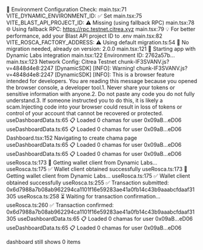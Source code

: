 🔧 Environment Configuration Check:
main.tsx:71 VITE_DYNAMIC_ENVIRONMENT_ID: ✅ Set
main.tsx:75 VITE_BLAST_API_PROJECT_ID: ⚠️ Missing (using fallback RPC)
main.tsx:78 🌐 Using fallback RPC: https://rpc.testnet.citrea.xyz
main.tsx:79 💡 For better performance, add your Blast API project ID to .env
main.tsx:82 VITE_ROSCA_FACTORY_ADDRESS: ⚠️ Using default
migration.ts:54 📝 No migration needed, already on version: 2.0.0
main.tsx:121 🚀 Starting app with Dynamic Labs integration
main.tsx:122 Environment ID: 2762a57b...
main.tsx:123 Network Config: Citrea Testnet
chunk-IF3SVANV.js?v=4848d4e8:2247 [DynamicSDK] [INFO]: Warning!
chunk-IF3SVANV.js?v=4848d4e8:2247 [DynamicSDK] [INFO]: This is a browser feature intended for developers. You are reading this message because you opened the browser console, a developer tool.1. Never share your tokens or sensitive information with anyone.2. Do not paste any code you do not fully understand.3. If someone instructed you to do this, it is likely a scam.Injecting code into your browser could result in loss of tokens or control of your account that cannot be recovered or protected.
useDashboardData.ts:65 📋 Loaded 0 chamas for user 0x09aB...eD06
useDashboardData.ts:65 📋 Loaded 0 chamas for user 0x09aB...eD06
Dashboard.tsx:152 Navigating to create chama page
useDashboardData.ts:65 📋 Loaded 0 chamas for user 0x09aB...eD06
useDashboardData.ts:65 📋 Loaded 0 chamas for user 0x09aB...eD06
useRosca.ts:173 🔗 Getting wallet client from Dynamic Labs...
useRosca.ts:175 ✅ Wallet client obtained successfully
useRosca.ts:173 🔗 Getting wallet client from Dynamic Labs...
useRosca.ts:175 ✅ Wallet client obtained successfully
useRosca.ts:255 ✅ Transaction submitted: 0x6d7988a7b08ab962294ca1101f16e59283ae41a0fb14c43b9aaabcfdaaf31305
useRosca.ts:258 ⏳ Waiting for transaction confirmation...
useRosca.ts:260 ✅ Transaction confirmed: 0x6d7988a7b08ab962294ca1101f16e59283ae41a0fb14c43b9aaabcfdaaf31305
useDashboardData.ts:65 📋 Loaded 0 chamas for user 0x09aB...eD06
useDashboardData.ts:65 📋 Loaded 0 chamas for user 0x09aB...eD06


dashboard still shows 0 items 